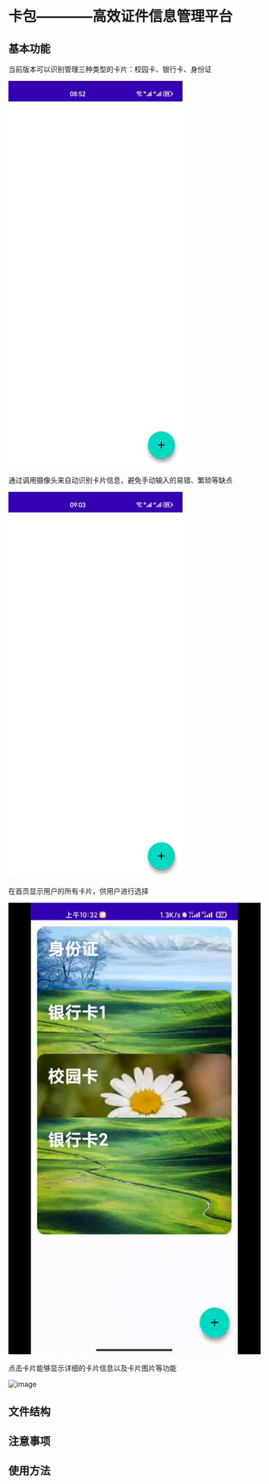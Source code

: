 # 卡包————高效证件信息管理平台

## 基本功能

当前版本可以识别管理三种类型的卡片：校园卡、银行卡、身份证

![image](https://github.com/Cod1ngR1der/ActivityLifeCycle_205801/blob/master/app/src/main/res/drawable/github1.gif)

通过调用摄像头来自动识别卡片信息，避免手动输入的易错、繁琐等缺点

![image](https://github.com/Cod1ngR1der/ActivityLifeCycle_205801/blob/master/app/src/main/res/drawable/github3.gif)

在首页显示用户的所有卡片，供用户进行选择

![image](https://github.com/Cod1ngR1der/ActivityLifeCycle_205801/blob/master/app/src/main/res/drawable/github2.gif)

点击卡片能够显示详细的卡片信息以及卡片图片等功能

![image]()


## 文件结构


## 注意事项


## 使用方法
